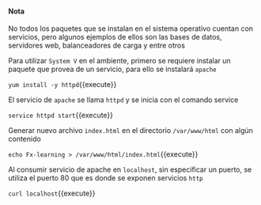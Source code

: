 #### Nota
No todos los paquetes que se instalan en el sistema operativo cuentan con servicios, pero algunos ejemplos de ellos son las bases de datos, servidores web, balanceadores de carga y entre otros

Para utilizar `System V` en el ambiente, primero se requiere instalar un paquete que provea de un servicio, para ello se instalará `apache`

`yum install -y httpd`{{execute}}

El servicio de `apache` se llama `httpd` y se inicia con el comando service

`service httpd start`{{execute}}

Generar nuevo archivo `index.html` en el directorio `/var/www/html` con algún contenido

`echo Fx-learning > /var/www/html/index.html`{{execute}}

Al consumir servicio de apache en `localhost`, sin especificar un puerto, se utiliza el puerto 80 que es donde se exponen servicios `http`

`curl localhost`{{execute}}
